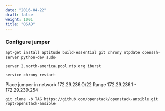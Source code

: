 ```yaml
---
date: "2016-04-22"
draft: false
weight: 1001
title: "OSAD"
---
```



### Configure jumper

`apt-get install aptitude build-essential git chrony ntpdate openssh-server python-dev sudo`

`server 2.north-america.pool.ntp.org iburst`

`service chrony restart`

Place jumper in network 172.29.236.0/22   Range 172.29.236.1 - 172.29.239.254

`git clone -b TAG https://github.com/openstack/openstack-ansible.git /opt/openstack-ansible`

